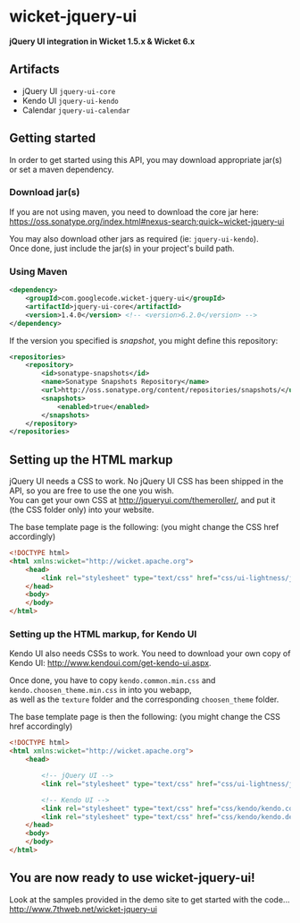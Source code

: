 # wicket-jquery-ui
**jQuery UI integration in Wicket 1.5.x &amp; Wicket 6.x**  

## Artifacts
- jQuery UI `jquery-ui-core`
- Kendo UI `jquery-ui-kendo`
- Calendar `jquery-ui-calendar`

## Getting started
In order to get started using this API, you may download appropriate jar(s) or set a maven dependency.

### Download jar(s)  
If you are not using maven, you need to download the core jar here:   
<https://oss.sonatype.org/index.html#nexus-search;quick~wicket-jquery-ui>   
   
You may also download other jars as required (ie: `jquery-ui-kendo`).   
Once done, just include the jar(s) in your project's build path.

### Using Maven

```xml
<dependency>
    <groupId>com.googlecode.wicket-jquery-ui</groupId>
    <artifactId>jquery-ui-core</artifactId>
    <version>1.4.0</version> <!-- <version>6.2.0</version> -->
</dependency>
```

If the version you specified is *snapshot*, you might define this repository:
```xml
<repositories>
    <repository>
        <id>sonatype-snapshots</id>
        <name>Sonatype Snapshots Repository</name>
        <url>http://oss.sonatype.org/content/repositories/snapshots/</url>
        <snapshots>
            <enabled>true</enabled>
        </snapshots>
    </repository>
</repositories>
```

## Setting up the HTML markup
jQuery UI needs a CSS to work. No jQuery UI CSS has been shipped in the API, so you are free to use the one you wish.   
You can get your own CSS at <http://jqueryui.com/themeroller/>, and put it (the CSS folder only) into your website.   

The base template page is the following: (you might change the CSS href accordingly)
```html
<!DOCTYPE html>
<html xmlns:wicket="http://wicket.apache.org">
    <head>
        <link rel="stylesheet" type="text/css" href="css/ui-lightness/jquery-ui-1.9.2.custom.css" />
    </head>
    <body>
    </body>
</html>
```

### Setting up the HTML markup, for Kendo UI
Kendo UI also needs CSSs to work. You need to download your own copy of Kendo UI: <http://www.kendoui.com/get-kendo-ui.aspx>.  

Once done, you have to copy `kendo.common.min.css` and `kendo.choosen_theme.min.css` in into you webapp,  
as well as the `texture` folder and the corresponding `choosen_theme` folder.

The base template page is then the following: (you might change the CSS href accordingly)
```html
<!DOCTYPE html>
<html xmlns:wicket="http://wicket.apache.org">
    <head>

        <!-- jQuery UI -->
        <link rel="stylesheet" type="text/css" href="css/ui-lightness/jquery-ui-1.9.2.custom.css" />

        <!-- Kendo UI -->
        <link rel="stylesheet" type="text/css" href="css/kendo/kendo.common.min.css" media="all" />
        <link rel="stylesheet" type="text/css" href="css/kendo/kendo.default.min.css" media="all" />
    </head>
    <body>
    </body>
</html>
```

## You are now ready to use wicket-jquery-ui!
Look at the samples provided in the demo site to get started with the code...  
<http://www.7thweb.net/wicket-jquery-ui>
